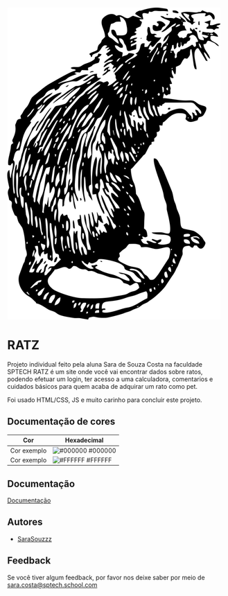 
![Logo](/Public/style/assets/images/icon.jpg)

# RATZ
Projeto individual feito pela aluna Sara de Souza Costa na faculdade SPTECH
RATZ é um site onde você vai encontrar dados sobre ratos, podendo efetuar um login, ter acesso a uma calculadora, comentarios e cuidados básicos para quem acaba de adquirar um rato como pet.

Foi usado HTML/CSS, JS e muito carinho para concluir este projeto.
## Documentação de cores

| Cor               | Hexadecimal                                                |
| ----------------- | ---------------------------------------------------------------- |
| Cor exemplo       | ![#000000](https://via.placeholder.com/10/0B1927?text=+) #000000 |
| Cor exemplo       | ![#FFFFFF](https://via.placeholder.com/10/FFFFFF?text=+) #FFFFFF |



## Documentação

[Documentação](/Documentação/Ratz.docx)


## Autores

- [SaraSouzzz](https://github.com/SaraSouzzz)



## Feedback

Se você tiver algum feedback, por favor nos deixe saber por meio de sara.costa@sptech.school.com

